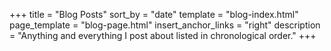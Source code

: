 +++
title = "Blog Posts"
sort_by = "date"
template = "blog-index.html"
page_template = "blog-page.html"
insert_anchor_links = "right"
description = "Anything and everything I post about listed in chronological order."
+++

